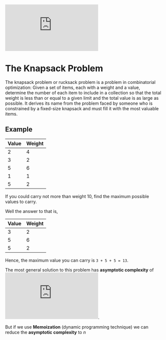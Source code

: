 ![equation](http://www.sciweavers.org/tex2img.php?eq=1%2Bsin%28mc%5E2%29&bc=White&fc=Black&im=jpg&fs=12&ff=arev&edit=)
# The Knapsack Problem

The knapsack problem or rucksack problem is a problem in combinatorial optimization: Given a set of items,
each with a weight and a value, determine the number of each item to include in a collection so that the total
weight is less than or equal to a given limit and the total value is as large as possible. It derives its name
from the problem faced by someone who is constrained by a fixed-size knapsack and must fill it with the most
valuable items.

## Example

|Value|Weight|
------|------|
|2|4|
|3|2|
|5|6|
|1|1|
|5|2|

If you could carry not more than weight 10, find the maximum possible values to carry.

Well the answer to that is,

|Value|Weight|
|------|------|
|3|2|
|5|6|
|5|2|

Hence, the maximum value you can carry is `3 + 5 + 5 = 13`.

The most general solution to this problem has **asymptotic complexity** of ![2^x](http://latex.codecogs.com/gif.latex?2%5En).

But if we use **Memoization** (dynamic programming technique) we can reduce the **asymptotic complexity** to *n*